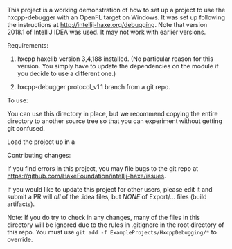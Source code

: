 This project is a working demonstration of how to set up a project to use the 
hxcpp-debugger with an OpenFL target on Windows.  It was set up following the 
instructions at http://intellij-haxe.org/debugging.  Note that version 2018.1
of IntelliJ IDEA was used.  It may not work with earlier versions.

Requirements:
1) hxcpp haxelib version 3,4,188 installed.  (No particular reason for this 
version.  You simply have to update the dependencies on the module if you 
decide to use a different one.)

2) hxcpp-debugger protocol_v1.1 branch from a git repo.

To use:

You can use this directory in place, but we recommend copying the entire 
directory to another source tree so that you can experiment without getting 
git confused.

Load the project up in a  


Contributing changes:

If you find errors in this project, you may file bugs to the git repo at
https://github.com/HaxeFoundation/intellij-haxe/issues.

If you would like to update this project for other users, please edit it and 
submit a PR will *all* of the .idea files, but *NONE* of Export/... files
(build artifacts).

Note: If you do try to check in any changes, many of the files 
in this directory will be ignored due to the rules in .gitignore in the root
directory of this repo.  You must use `git add -f ExampleProjects/HxcppDebugging/*`
to override.